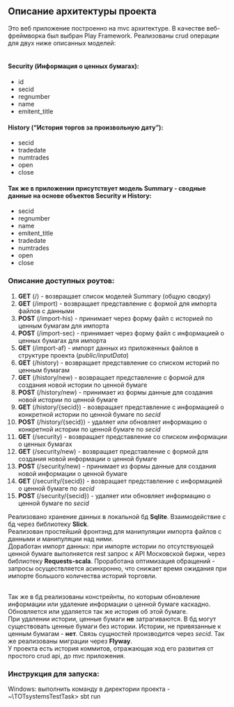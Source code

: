 ## Описание архитектуры проекта
Это веб приложение построенно на mvc архитектуре.
В качестве веб-фреймворка был выбран Play Framework.
Реализованы crud операции для двух ниже описанных моделей:<br><br>
#### Security (Информация о ценных бумагах):
- id
- secid
- regnumber
- name
- emitent_title<br>

#### History (“История торгов за произвольную дату”):<br>
- secid
- tradedate
- numtrades
- open
- close

#### Так же в приложении присутствует модель Summary - сводные данные на основе объектов Security и History:
- secid
- regnumber
- name
- emitent_title
- tradedate
- numtrades
- open
- close

### Описание доступных роутов:

1) **GET** (/) - возвращает список моделей Summary (общую сводку)
2) **GET** (/import) - возвращает представление с формой для импорта файлов с данными
3) **POST** (/import-his) - принимает через форму файл с историей по ценным бумагам для импорта
4) **POST** (/import-sec) - принимает через форму файл с информацией о ценных бумагах для импорта
5) **GET** (/import-af) - импорт данных из приложенных файлов в структуре проекта (*public/inputData*)
6) **GET** (/history) - возвращает представление со списком историй по ценным бумагам
7) **GET** (/history/new) - возвращает представление с формой для создания новой истории по ценной бумаге
8) **POST** (/history/new) - принимает из формы данные для создания новой истории по ценной бумаге
9) **GET** (/history/{secid}) - возвращает представление с информацией о конкретной истории по ценной бумаге по *secid*
10) **POST** (/history/{secid}) - удаляет или обновляет информацию о конкретной истории по ценной бумаге по *secid*
11) **GET** (/security) - возвращает представление со списком информации о ценных бумагах
12) **GET** (/security/new) - возвращает представление с формой для создания новой информации о ценной бумаге
13) **POST** (/security/new) - принимает из формы данные для создания новой информации о ценной бумаге
14) **GET** (/security/{secid}) - возвращает представление с информацией о ценной бумаге по *secid*
15) **POST** (/security/{secid}) - удаляет или обновляет информацию о ценной бумаге по *secid*

Реализовано хранение данных в локальной бд **Sqlite**. Взаимодействие с бд через библиотеку **Slick**.<br>
Реализован простейший фронтэнд для манипуляции импорта файлов с данными и манипуляции над ними.<br>
Доработан импорт данных: при импорте истории по отсутствующей ценной бумаге выполняется
rest запрос к API Московской биржи, через библиотеку **Requests-scala**. Проработана оптимизация обращений - запросы осуществляется
асинхронно, что снижает время ожидания при импорте большого количества историй торговли.<br><br>

Так же в бд реализованы констрейнты, по которым обновление информации или удаление информации о ценной бумаге каскадно.
Обновляется или удаляется так же история об этой бумаге.<br>
При удалении истории, ценные бумаги **не** затрагиваются.
В бд могут существовать ценные бумаги без истории. Истории, не привязанные к ценным бумагам - **нет**.
Связь сущностей производится через *secid*.
Так же реализованы миграции через **Flyway**.<br>
У проекта есть история коммитов, отражающая ход его развития от простого crud api, до mvc приложения.

### Инструкция для запуска:
Windows: выполнить команду в директории проекта - ~\TOTsystemsTestTask> sbt run